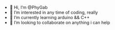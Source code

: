 - 👋 Hi, I’m @PhyGab
- 👀 I’m interested in any time of coding, really
- 🌱 I’m currently learning arduino && C++
- 💞️ I’m looking to collaborate on anything i can help


<!---
PhyGab/PhyGab is a ✨ special ✨ repository because its `README.md` (this file) appears on your GitHub profile.
You can click the Preview link to take a look at your changes.
--->
